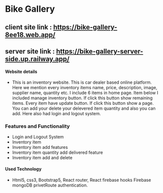 # Bike Gallery

## client site link : https://bike-gallery-8ee18.web.app/ 
## server site link : https://bike-gallery-server-side.up.railway.app/

#### Website details
* This is an inventory website. This is car dealer based online platform. Here we mention every inventory items name, price, description, image, supplier name, quantity etc. I include 6 items in home page. Item below I included manage inventory button. If click this button show remaining items. Every item have update button. If click this button show a page. You can add your delete your delevered item quantity and also you can add. Here also had login and logout system.

### Features and Functionality
* Login and Logout System
* Inventory item
* Inventory item add features
* Inventory item quantity add delivered feature
* Inventory item add and delete

#### Used Technology
* Html5, css3, Bootstrap5, React router, React firebase hooks Firebase mongoDB privetRoute authentication.